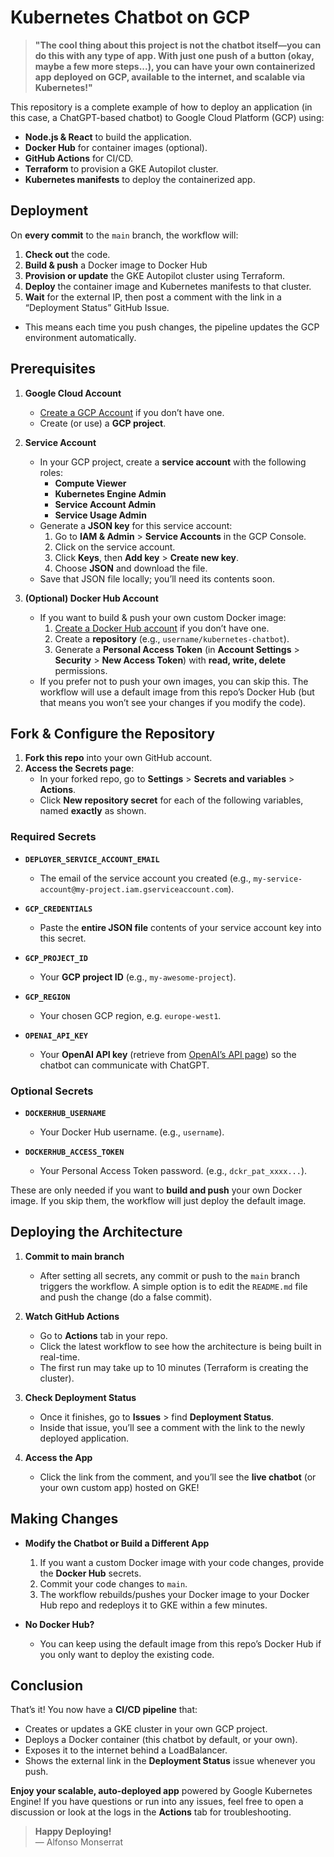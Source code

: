 # Kubernetes Chatbot on GCP

> **"The cool thing about this project is not the chatbot itself—you can do this with any type of app. With just one push of a button (okay, maybe a few more steps...), you can have your own containerized app deployed on GCP, available to the internet, and scalable via Kubernetes!"**  

This repository is a complete example of how to deploy an application (in this case, a ChatGPT-based chatbot) to Google Cloud Platform (GCP) using:

- **Node.js & React** to build the application.
- **Docker Hub** for container images (optional).
- **GitHub Actions** for CI/CD.
- **Terraform** to provision a GKE Autopilot cluster.
- **Kubernetes manifests** to deploy the containerized app.

## Deployment

On **every commit** to the `main` branch, the workflow will:
1. **Check out** the code.  
2. **Build & push** a Docker image to Docker Hub
3. **Provision or update** the GKE Autopilot cluster using Terraform.  
4. **Deploy** the container image and Kubernetes manifests to that cluster.  
5. **Wait** for the external IP, then post a comment with the link in a “Deployment Status” GitHub Issue.
- This means each time you push changes, the pipeline updates the GCP environment automatically.

## Prerequisites

1. **Google Cloud Account**  
   - [Create a GCP Account](https://cloud.google.com) if you don’t have one.
   - Create (or use) a **GCP project**.

2. **Service Account**  
   - In your GCP project, create a **service account** with the following roles:
     - **Compute Viewer**  
     - **Kubernetes Engine Admin**  
     - **Service Account Admin**  
     - **Service Usage Admin**  
   - Generate a **JSON key** for this service account:
     1. Go to **IAM & Admin** > **Service Accounts** in the GCP Console.
     2. Click on the service account.
     3. Click **Keys**, then **Add key** > **Create new key**.
     4. Choose **JSON** and download the file.
   - Save that JSON file locally; you’ll need its contents soon.

3. **(Optional) Docker Hub Account**  
   - If you want to build & push your own custom Docker image:
     1. [Create a Docker Hub account](https://hub.docker.com/) if you don’t have one.
     2. Create a **repository** (e.g., `username/kubernetes-chatbot`).
     3. Generate a **Personal Access Token** (in **Account Settings** > **Security** > **New Access Token**) with **read, write, delete** permissions.
   - If you prefer not to push your own images, you can skip this. The workflow will use a default image from this repo’s Docker Hub (but that means you won’t see your changes if you modify the code).

## Fork & Configure the Repository

1. **Fork this repo** into your own GitHub account. 
2. **Access the Secrets page**:
   - In your forked repo, go to **Settings** > **Secrets and variables** > **Actions**.
   - Click **New repository secret** for each of the following variables, named **exactly** as shown.

### Required Secrets

- **`DEPLOYER_SERVICE_ACCOUNT_EMAIL`**  
  - The email of the service account you created (e.g., `my-service-account@my-project.iam.gserviceaccount.com`).

- **`GCP_CREDENTIALS`**  
  - Paste the **entire JSON file** contents of your service account key into this secret.

- **`GCP_PROJECT_ID`**  
  - Your **GCP project ID** (e.g., `my-awesome-project`).

- **`GCP_REGION`**  
  - Your chosen GCP region, e.g. `europe-west1`.

- **`OPENAI_API_KEY`**  
  - Your **OpenAI API key** (retrieve from [OpenAI’s API page](https://platform.openai.com/account/api-keys)) so the chatbot can communicate with ChatGPT.

### Optional Secrets

- **`DOCKERHUB_USERNAME`**  
  - Your Docker Hub username. (e.g., `username`).

- **`DOCKERHUB_ACCESS_TOKEN`**
  - Your Personal Access Token password. (e.g., `dckr_pat_xxxx...`).

These are only needed if you want to **build and push** your own Docker image. If you skip them, the workflow will just deploy the default image.

## Deploying the Architecture

1. **Commit to main branch**  
   - After setting all secrets, any commit or push to the `main` branch triggers the workflow. A simple option is to edit the `README.md` file and push the change (do a false commit).

2. **Watch GitHub Actions**  
   - Go to **Actions** tab in your repo.
   - Click the latest workflow to see how the architecture is being built in real-time.
   - The first run may take up to 10 minutes (Terraform is creating the cluster).

3. **Check Deployment Status**  
   - Once it finishes, go to **Issues** > find **Deployment Status**.
   - Inside that issue, you’ll see a comment with the link to the newly deployed application.

4. **Access the App**  
   - Click the link from the comment, and you’ll see the **live chatbot** (or your own custom app) hosted on GKE!

## Making Changes

- **Modify the Chatbot or Build a Different App**  
  1. If you want a custom Docker image with your code changes, provide the **Docker Hub** secrets. 
  2. Commit your code changes to `main`.
  3. The workflow rebuilds/pushes your Docker image to your Docker Hub repo and redeploys it to GKE within a few minutes.

- **No Docker Hub?**  
  - You can keep using the default image from this repo’s Docker Hub if you only want to deploy the existing code.

## Conclusion

That’s it! You now have a **CI/CD pipeline** that:
- Creates or updates a GKE cluster in your own GCP project.
- Deploys a Docker container (this chatbot by default, or your own).
- Exposes it to the internet behind a LoadBalancer.
- Shows the external link in the **Deployment Status** issue whenever you push.

**Enjoy your scalable, auto-deployed app** powered by Google Kubernetes Engine! If you have questions or run into any issues, feel free to open a discussion or look at the logs in the **Actions** tab for troubleshooting. 

> **Happy Deploying!**  
> — Alfonso Monserrat